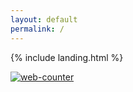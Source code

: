 ```yaml
---
layout: default
permalink: /
---
```


{% include landing.html %}

<!-- https://stackoverflow.com/a/19364951/12116520 -->
<!-- <script id="_wau7c2">var _wau = _wau || []; _wau.push(["colored", "4exzzrsbht", "7c2", "0a66c2ffffff"]);</script><script async src="//waust.at/co.js"></script> -->
<a align="center" href="https://www.hitwebcounter.com" target="_blank">
<img src="https://hitwebcounter.com/counter/counter.php?page=8042993&style=0002&nbdigits=5&type=page&initCount=0" title="counter" Alt="web-counter" border="0" /></a>